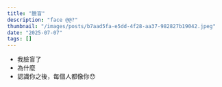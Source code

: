 ```yaml
---
title: "臉盲"
description: "face @@?"
thumbnail: "/images/posts/b7aad5fa-e5dd-4f28-aa37-982827b19042.jpeg"
date: "2025-07-07"
tags: []
---
```

- 我臉盲了
- 為什麼
- 認識你之後，每個人都像你😯
